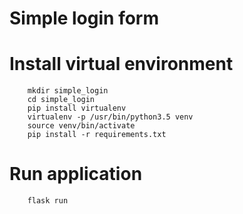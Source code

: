 # Simple login form

# Install virtual environment
``` 
    mkdir simple_login
    cd simple_login
    pip install virtualenv
    virtualenv -p /usr/bin/python3.5 venv
    source venv/bin/activate
    pip install -r requirements.txt
```

# Run application
```
    flask run
```